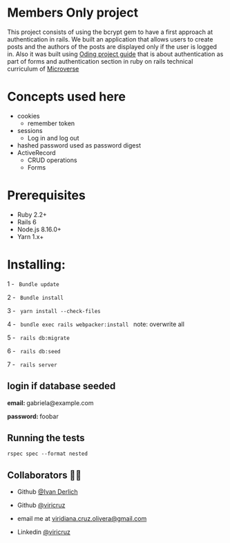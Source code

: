 
# Members Only project
This project consists of using the bcrypt gem to have a first approach at authentication in rails. We built an application that allows users to create posts and the authors of the posts are displayed only if the user is logged in.
Also it was built using [Oding project guide](https://www.theodinproject.com/courses/ruby-on-rails/lessons/authentication) that is about authentication as part of forms and authentication section in ruby on rails technical curriculum of [Microverse](microverse.org)


# Concepts used here
* cookies
  * remember token
* sessions
  * Log in and log out
* hashed password used as password digest
* ActiveRecord
  * CRUD operations
  * Forms
  
# Prerequisites
* Ruby 2.2+
* Rails 6
* Node.js 8.16.0+
* Yarn 1.x+

# Installing:
<p>
 1 - <code> Bundle update </code>
</p>
<p>
 2 - <code> Bundle install </code>
</p>
<p>
 3 - <code> yarn install --check-files </code>
</p>
<p>
 4 - <code> bundle exec rails webpacker:install </code> note: overwrite all
</p>
<p>
 5 - <code> rails db:migrate </code>
</p>
<p>
 6 - <code> rails db:seed </code>
</p>
<p>
 7 - <code> rails server </code>
</p>

## login if database seeded
<p> <strong> email: </strong> gabriela@example.com </p>
<p> <strong> password: </strong> foobar </p>

## Running the tests
`rspec spec --format nested`

## Collaborators 👨‍💻

- Github [@Ivan Derlich](https://github.com/IvanDerlich/) <br>


- Github [@viricruz](https://github.com/ViriCruz/)

- email me at viridiana.cruz.olivera@gmail.com

- Linkedin [@viricruz](https://www.linkedin.com/in/viricruz/)
